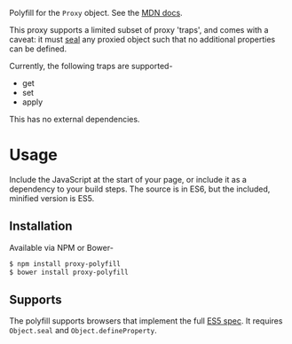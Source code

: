 Polyfill for the `Proxy` object.
See the [MDN docs](https://developer.mozilla.org/en/docs/Web/JavaScript/Reference/Global_Objects/Proxy).

This proxy supports a limited subset of proxy 'traps', and comes with a caveat: it must [seal](https://developer.mozilla.org/en-US/docs/Web/JavaScript/Reference/Global_Objects/Object/seal) any proxied object such that no additional properties can be defined.

Currently, the following traps are supported-

* get
* set
* apply

This has no external dependencies.

# Usage

Include the JavaScript at the start of your page, or include it as a dependency to your build steps.
The source is in ES6, but the included, minified version is ES5.

## Installation

Available via NPM or Bower-

```bash
$ npm install proxy-polyfill
$ bower install proxy-polyfill
```

## Supports

The polyfill supports browsers that implement the full [ES5 spec](http://kangax.github.io/compat-table/es5/).
It requires `Object.seal` and `Object.defineProperty`.

